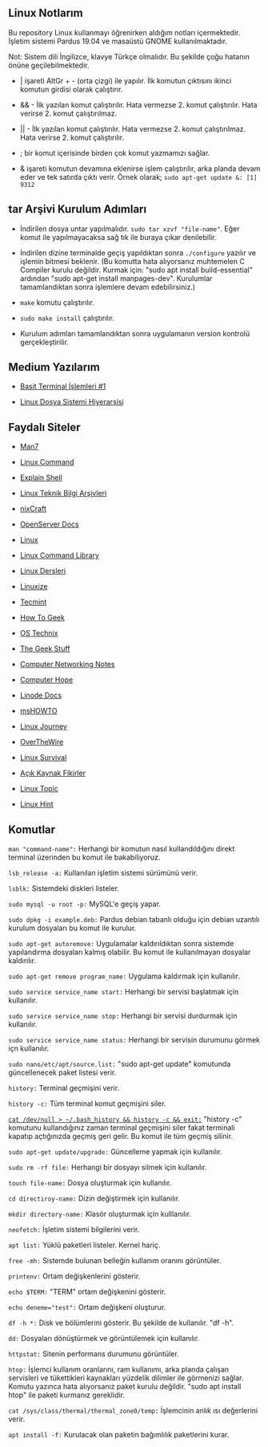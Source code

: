 ## Linux Notlarım

Bu repository Linux kullanmayı öğrenirken aldığım notları içermektedir. İşletim sistemi Pardus 19.04 ve masaüstü GNOME kullanılmaktadır. 

Not: Sistem dili İngilizce, klavye Türkçe olmalıdır. Bu şekilde çoğu hatanın önüne geçilebilmektedir. 

* | işareti AltGr + - (orta çizgi) ile yapılır. İlk komutun çıktısını ikinci komutun girdisi olarak çalıştırır.

* && - İlk yazılan komut çalıştırılır. Hata vermezse 2. komut çalıştırılır. Hata verirse 2. komut çalıştırılmaz. 

* || - İlk yazılan komut çalıştırılır. Hata vermezse 2. komut çalıştırılmaz. Hata verirse 2. komut çalıştırılır.  

* ; bir komut içerisinde birden çok komut yazmamızı sağlar. 

* & işareti komutun devamına eklenirse işlem çalıştırılır, arka planda devam eder ve tek satırda çıktı verir. Örnek olarak; `sudo apt-get update &: [1] 9312` 
## tar Arşivi Kurulum Adımları

* İndirilen dosya untar yapılmalıdır. `sudo tar xzvf "file-name"`. Eğer komut ile yapılmayacaksa sağ tık ile buraya çıkar denilebilir.

* İndirilen dizine terminalde geçiş yapıldıktan sonra `./configure` yazılır ve işlemin bitmesi beklenir. (Bu komutta hata alıyorsanız muhtemelen C Compiler kurulu değildir. Kurmak için: "sudo apt install build-essential" ardından "sudo apt-get install manpages-dev". Kurulumlar tamamlandıktan sonra işlemlere devam edebilirsiniz.)

* `make` komutu çalıştırılır.

* `sudo make install` çalıştırılır.

* Kurulum adımları tamamlandıktan sonra uygulamanın version kontrolü gerçekleştirilir. 

## Medium Yazılarım

* [Basit Terminal İşlemleri #1](https://medium.com/software-development-turkey/basit-terminal-i%CC%87%C5%9Flemleri-1-b959a88074c9 "Basit Terminal İşlemleri")

* [Linux Dosya Sistemi Hiyerarşisi](https://medium.com/@akiffeyzioglu/linux-dosya-sistemi-hiyera%C5%9Fisi-115bd9bb607d "Linux Dosya Sistemi Hiyerarşisi")

## Faydalı Siteler

* [Man7](https://man7.org/ "Man7") 

* [Linux Command](https://linuxcommand.org/index.php "Linux Command")

* [Explain Shell](https://explainshell.com/ "Explain Shell")

* [Linux Teknik Bilgi Arşivleri](https://www.linuxteknik.com/ "Linux Teknik Bilgi Arşivleri")

* [nixCraft](https://www.cyberciti.biz "nixCraft")

* [OpenServer Docs](https://osr507doc.xinuos.com/en/Navpages/index.html "OpenServer Docs")

* [Linux](https://linux.com "Linux")

* [Linux Command Library](https://linuxcommandlibrary.com/ "Linux Command Library")

* [Linux Dersleri](https://linux-dersleri.github.io/ "Linux Dersleri") 

* [Linuxize](https://linuxize.com/ "Linuxize")

* [Tecmint](https://tecmint.com)

* [How To Geek](https://www.howtogeek.com/ "How To Geek")

* [OS Technix](https://ostechnix.com/ "OS TechNix")

* [The Geek Stuff](https://www.thegeekstuff.com/ "The Geek Stuff")

* [Computer Networking Notes](https://www.computernetworkingnotes.com/ "Computer Networking Notes")

* [Computer Hope](https://www.computerhope.com/ "Computer Hope")

* [Linode Docs](https://www.linode.com/docs "Linode Docs")

* [msHOWTO](https://www.mshowto.org/ "msHOWTO")

* [Linux Journey](https://linuxjourney.com/ "Linux Journey")

* [OverTheWire](https://overthewire.org/wargames/bandit/bandit0.html "OverTheWire")

* [Linux Survival](https://linuxsurvival.com/ "Linux Survival")

* [Açık Kaynak Fikirler](https://acikkaynakfikirler.com/egitimler/ "Açık Kaynak Fikirler")

* [Linux Topic](https://www.linuxtopic.com/ "Linux Topic")

* [Linux Hint](https://linuxhint.com/ "Linux Hint")

## Komutlar

`man "command-name":` Herhangi bir komutun nasıl kullandıldığını direkt terminal üzerinden bu komut ile bakabiliyoruz. 

`lsb_release -a:` Kullanılan işletim sistemi sürümünü verir.

`lsblk:` Sistemdeki diskleri listeler. 

`sudo mysql -u root -p:` MySQL'e geçiş yapar.

`sudo dpkg -i example.deb:` Pardus debian tabanlı olduğu için debian uzantılı kurulum dosyaları bu komut ile kurulur.

`sudo apt-get autoremove:` Uygulamalar kaldırıldıktan sonra sistemde yapılandırma dosyaları kalmış olabilir. Bu komut ile kullanılmayan dosyalar kaldırılır.

`sudo apt-get remove program_name:` Uygulama kaldırmak için kullanılır. 

`sudo service service_name start:` Herhangi bir servisi başlatmak için kullanılır. 

`sudo service service_name stop:` Herhangi bir servisi durdurmak için kullanılır.

`sudo service service_name status:` Herhangi bir servisin durumunu görmek içn kullanılır.

`sudo nano/etc/apt/source.list:` "sudo apt-get update" komutunda güncellenecek paket listesi verir.

`history:` Terminal geçmişini verir. 

`history -c:` Tüm terminal komut geçmişini siler.

[`cat /dev/null > ~/.bash_history && history -c && exit:`](https://belge.pardus.org.tr/pages/viewpage.action?pageId=10028408 "Uçbirim Geçmişini Silmek") "history -c" komutunu kullandığınız zaman terminal geçmişini siler fakat terminali kapatıp açtığınızda geçmiş geri gelir. Bu komut ile tüm geçmiş silinir. 

`sudo apt-get update/upgrade:` Güncelleme yapmak için kullanılır. 

`sudo rm -rf file:` Herhangi bir dosyayı silmek için kullanılır.

`touch file-name:` Dosya oluşturmak için kullanılır. 

`cd directiroy-name:` Dizin değiştirmek için kullanılır. 

`mkdir directory-name:` Klasör oluşturmak için kulllanılır. 

`neofetch:` İşletim sistemi bilgilerini verir.

`apt list:` Yüklü paketleri listeler. Kernel hariç. 

`free -mh:` Sistemde bulunan belleğin kullanım oranını görüntüler. 

`printenv:` Ortam değişkenlerini gösterir.

`echo $TERM:` "TERM" ortam değişkenini gösterir.

`echo deneme="test":` Ortam değişkeni oluşturur.

`df -h *:` Disk ve bölümlerini gösterir. Bu şekilde de kullanılır. "df -h". 

`dd:` Dosyaları dönüştürmek ve görüntülemek için kullanılır.

`httpstat:` Sitenin performans durumunu görüntüler. 

`htop:` İşlemci kullanım oranlarını, ram kullanımı, arka planda çalışan servisleri ve tükettikleri kaynakları yüzdelik dilimler ile görmenizi sağlar. Komutu yazınca hata alıyorsanız paket kurulu değildir. "sudo apt install htop" ile paketi kurmanız gereklidir.

`cat /sys/class/thermal/thermal_zone0/temp:` İşlemcinin anlık ısı değerlerini verir. 

`apt install -f:` Kurulacak olan paketin bağımlılık paketlerini kurar.

